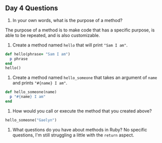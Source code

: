 ## Day 4 Questions

1. In your own words, what is the purpose of a method?

The purpose of a method is to make code that has a specific purpose, is able to be repeated, and is also customizable.

1. Create a method named `hello` that will print `"Sam I am"`.
```ruby
def hello(phrase= "Sam I am")
  p phrase
end
hello()
```

1. Create a method named `hello_someone` that takes an argument of `name` and prints `"#{name} I am"`.
```ruby
def hello_someone(name)
  p "#{name} I am"
end
```

1. How would you call or execute the method that you created above?
```ruby
hello_someone("Gaelyn")
```

1. What questions do you have about methods in Ruby?
No specific questions, I'm still struggling a little with the `return` aspect.
